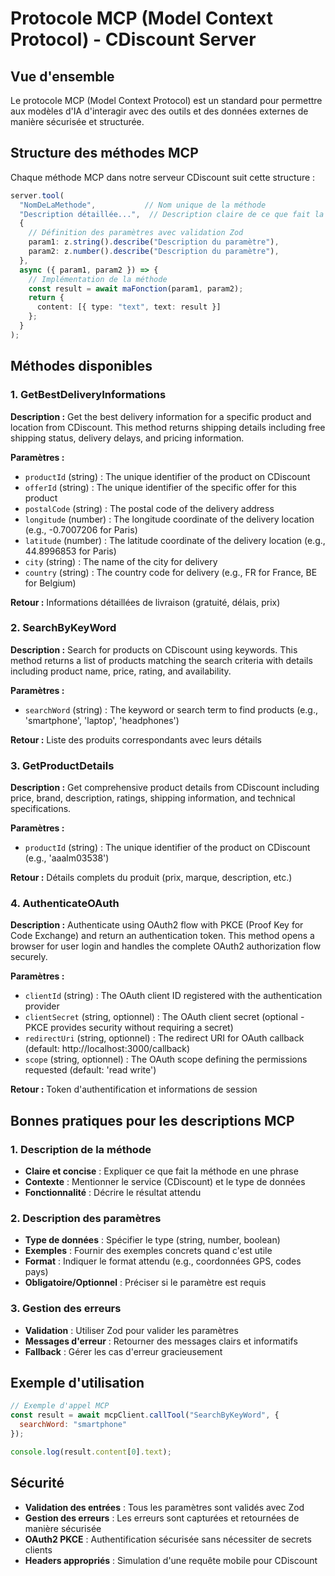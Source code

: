# Protocole MCP (Model Context Protocol) - CDiscount Server

## Vue d'ensemble

Le protocole MCP (Model Context Protocol) est un standard pour permettre aux modèles d'IA d'interagir avec des outils et des données externes de manière sécurisée et structurée.

## Structure des méthodes MCP

Chaque méthode MCP dans notre serveur CDiscount suit cette structure :

```typescript
server.tool(
  "NomDeLaMethode",           // Nom unique de la méthode
  "Description détaillée...",  // Description claire de ce que fait la méthode
  {
    // Définition des paramètres avec validation Zod
    param1: z.string().describe("Description du paramètre"),
    param2: z.number().describe("Description du paramètre"),
  },
  async ({ param1, param2 }) => {
    // Implémentation de la méthode
    const result = await maFonction(param1, param2);
    return {
      content: [{ type: "text", text: result }]
    };
  }
);
```

## Méthodes disponibles

### 1. GetBestDeliveryInformations

**Description :** Get the best delivery information for a specific product and location from CDiscount. This method returns shipping details including free shipping status, delivery delays, and pricing information.

**Paramètres :**
- `productId` (string) : The unique identifier of the product on CDiscount
- `offerId` (string) : The unique identifier of the specific offer for this product
- `postalCode` (string) : The postal code of the delivery address
- `longitude` (number) : The longitude coordinate of the delivery location (e.g., -0.7007206 for Paris)
- `latitude` (number) : The latitude coordinate of the delivery location (e.g., 44.8996853 for Paris)
- `city` (string) : The name of the city for delivery
- `country` (string) : The country code for delivery (e.g., FR for France, BE for Belgium)

**Retour :** Informations détaillées de livraison (gratuité, délais, prix)

### 2. SearchByKeyWord

**Description :** Search for products on CDiscount using keywords. This method returns a list of products matching the search criteria with details including product name, price, rating, and availability.

**Paramètres :**
- `searchWord` (string) : The keyword or search term to find products (e.g., 'smartphone', 'laptop', 'headphones')

**Retour :** Liste des produits correspondants avec leurs détails

### 3. GetProductDetails

**Description :** Get comprehensive product details from CDiscount including price, brand, description, ratings, shipping information, and technical specifications.

**Paramètres :**
- `productId` (string) : The unique identifier of the product on CDiscount (e.g., 'aaalm03538')

**Retour :** Détails complets du produit (prix, marque, description, etc.)

### 4. AuthenticateOAuth

**Description :** Authenticate using OAuth2 flow with PKCE (Proof Key for Code Exchange) and return an authentication token. This method opens a browser for user login and handles the complete OAuth2 authorization flow securely.

**Paramètres :**
- `clientId` (string) : The OAuth client ID registered with the authentication provider
- `clientSecret` (string, optionnel) : The OAuth client secret (optional - PKCE provides security without requiring a secret)
- `redirectUri` (string, optionnel) : The redirect URI for OAuth callback (default: http://localhost:3000/callback)
- `scope` (string, optionnel) : The OAuth scope defining the permissions requested (default: 'read write')

**Retour :** Token d'authentification et informations de session

## Bonnes pratiques pour les descriptions MCP

### 1. Description de la méthode
- **Claire et concise** : Expliquer ce que fait la méthode en une phrase
- **Contexte** : Mentionner le service (CDiscount) et le type de données
- **Fonctionnalité** : Décrire le résultat attendu

### 2. Description des paramètres
- **Type de données** : Spécifier le type (string, number, boolean)
- **Exemples** : Fournir des exemples concrets quand c'est utile
- **Format** : Indiquer le format attendu (e.g., coordonnées GPS, codes pays)
- **Obligatoire/Optionnel** : Préciser si le paramètre est requis

### 3. Gestion des erreurs
- **Validation** : Utiliser Zod pour valider les paramètres
- **Messages d'erreur** : Retourner des messages clairs et informatifs
- **Fallback** : Gérer les cas d'erreur gracieusement

## Exemple d'utilisation

```javascript
// Exemple d'appel MCP
const result = await mcpClient.callTool("SearchByKeyWord", {
  searchWord: "smartphone"
});

console.log(result.content[0].text);
```

## Sécurité

- **Validation des entrées** : Tous les paramètres sont validés avec Zod
- **Gestion des erreurs** : Les erreurs sont capturées et retournées de manière sécurisée
- **OAuth2 PKCE** : Authentification sécurisée sans nécessiter de secrets clients
- **Headers appropriés** : Simulation d'une requête mobile pour CDiscount 